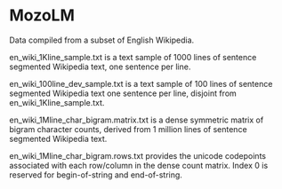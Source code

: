 # MozoLM

Data compiled from a subset of English Wikipedia.

en_wiki_1Kline_sample.txt is a text sample of 1000 lines of sentence segmented
Wikipedia text, one sentence per line.

en_wiki_100line_dev_sample.txt is a text sample of 100 lines of sentence
segmented Wikipedia text one sentence per line, disjoint from
en_wiki_1Kline_sample.txt.

en_wiki_1Mline_char_bigram.matrix.txt is a dense symmetric matrix of bigram
character counts, derived from 1 million lines of sentence segmented Wikipedia
text.

en_wiki_1Mline_char_bigram.rows.txt provides the unicode codepoints associated
with each row/column in the dense count matrix.  Index 0 is reserved for
begin-of-string and end-of-string.

